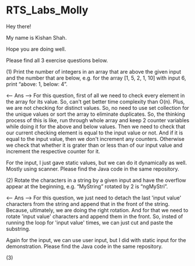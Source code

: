 # RTS_Labs_Molly

Hey there! 

My name is Kishan Shah.

Hope you are doing well.

Please find all 3 exercise questions below.


(1) Print the number of integers in an array that are above the given input and the number that are below, e.g. for the array [1, 5, 2, 1, 10] with input 6, print “above: 1, below: 4”.

<-- Ans -->
For this question, first of all we need to check every element in the array for its value. So, can't get better time complexity than O(n).
Plus, we are not checking for distinct values. So, no need to use set collection for the unique values or sort the array to eliminate duplicates.
So, the thinking process of this is like, run through whole array and keep 2 counter variables while doing it for the above and below values.
Then we need to check that our current checking element is equal to the input value or not.
And if it is equal to the input value, then we don't increment any counters.
Otherwise we check that whether it is grater than or less than of our input value and increment the respective counter for it.

For the input, I just gave static values, but we can do it dynamically as well. Mostly using scanner.
Please find the Java code in the same repository. 


(2) Rotate the characters in a string by a given input and have the overflow appear at the beginning, e.g. “MyString” rotated by 2 is “ngMyStri”.

<-- Ans -->
For this question, we just need to detach the last 'input value' characters from the string and append that in the front of the string.
Because, ultimately, we are doing the right rotation. And for that we need to rotate 'input value' characters and append them in the front.
So, insted of running the loop for 'input value' times, we can just cut and paste the substring.

Again for the input, we can use user input, but I did with static input for the demonstration. 
Please find the Java code in the same repository.


(3) 

